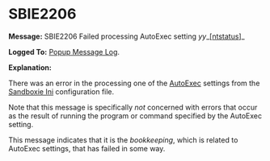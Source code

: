 # SBIE2206

**Message:** SBIE2206 Failed processing AutoExec setting _yy__[[ntstatus](NtStatusCodes.md)]_

**Logged To:** [Popup Message Log](PopupMessageLog.md).

**Explanation:**

There was an error in the processing one of the [AutoExec](AutoExec.md) settings from the [Sandboxie Ini](SandboxieIni.md) configuration file.

Note that this message is specifically _not_ concerned with errors that occur as the result of running the program or command specified by the AutoExec setting.

This message indicates that it is the _bookkeeping_, which is related to AutoExec settings, that has failed in some way.
